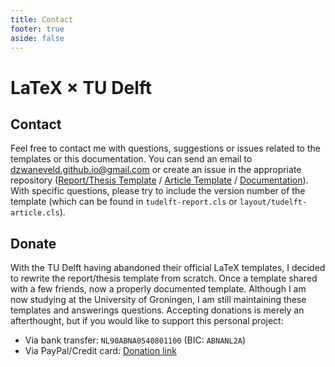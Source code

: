 ```yaml
---
title: Contact
footer: true
aside: false
---
```


# LaTeX × TU Delft

## Contact

Feel free to contact me with questions, suggestions or issues related to the templates or this documentation. You can send an email to [dzwaneveld.github.io@gmail.com](mailto:dzwaneveld.github.io@gmail.com) or create an issue in the appropriate repository ([Report/Thesis Template](https://github.com/dzwaneveld/tudelft-report-thesis-template) / [Article Template](https://github.com/dzwaneveld/tudelft-article-template) / [Documentation](https://github.com/dzwaneveld/dzwaneveld.github.io)). With specific questions, please try to include the version number of the template (which can be found in `tudelft-report.cls` or `layout/tudelft-article.cls`).

## Donate

With the TU Delft having abandoned their official LaTeX templates, I decided to rewrite the report/thesis template from scratch. Once a template shared with a few friends, now a properly documented template. Although I am now studying at the University of Groningen, I am still maintaining these templates and answerings questions. Accepting donations is merely an afterthought, but if you would like to support this personal project:

- Via bank transfer: `NL90ABNA0540801100` (BIC: `ABNANL2A`)
- Via PayPal/Credit card: [Donation link](https://www.paypal.com/donate/?hosted_button_id=G52E9NEM7T6ZG) 